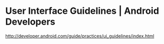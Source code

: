<!--
id: 224387179
link: http://kevinisom.info/post/224387179/user-interface-guidelines-android-developers
slug: user-interface-guidelines-android-developers
date: Tue Oct 27 2009 14:32:10 GMT+1300 (NZDT)
raw: {"blog_name":"kevinisom","id":224387179,"post_url":"http://kevinisom.info/post/224387179/user-interface-guidelines-android-developers","slug":"user-interface-guidelines-android-developers","type":"link","date":"2009-10-27 01:32:10 GMT","timestamp":1256607130,"state":"published","format":"html","reblog_key":"QdF1r6Cu","tags":[],"short_url":"http://tmblr.co/Zw68YyDN_1h","highlighted":[],"feed_item":"http://developer.android.com/guide/practices/ui_guidelines/index.html","from_feed_id":"650234","note_count":0,"title":"User Interface Guidelines | Android Developers","url":"http://developer.android.com/guide/practices/ui_guidelines/index.html","description":""}
publish: 2009-10-027
tags: 
title: User Interface Guidelines | Android Developers
-->


User Interface Guidelines | Android Developers
==============================================

<http://developer.android.com/guide/practices/ui_guidelines/index.html>

